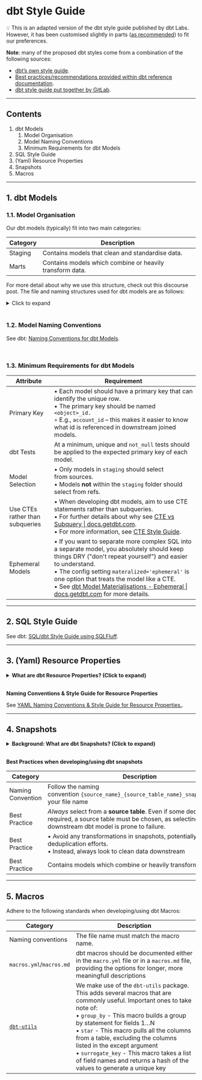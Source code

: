 # dbt Style Guide

:bulb: This is an adapted version of the dbt style guide published by dbt Labs. However, it has been customised slightly in parts ([as recommended](https://docs.getdbt.com/guides/legacy/best-practices#use-a-style-guide-and-for-your-project)) to fit our preferences.

**Note**: many of the proposed dbt styles come from a combination of the following sources:

* [dbt’s own style guide](https://github.com/dbt-labs/corp/blob/main/dbt_style_guide.md).
* [Best practices/recommendations provided within dbt reference documentation](https://docs.getdbt.com/reference/dbt_project.yml.).
* [dbt style guide put together by GitLab](https://about.gitlab.com/handbook/business-technology/data-team/platform/dbt-guide/#style-and-usage-guide).

---

## Contents

1. dbt Models
   1. Model Organisation
   2. Model Naming Conventions
   3. Minimum Requirements for dbt Models
2. SQL Style Guide
3. (Yaml) Resource Properties
4. Snapshots
5. Macros

---

## 1. dbt Models

### 1.1. Model Organisation

Our dbt models (typically) fit into two main categories:

| Category | Description                  |
| -------- | ---------------------------- |
| Staging  | Contains models that clean and standardise data. |
| Marts    | Contains models which combine or heavily transform data. |

For more detail about why we use this structure, check out this discourse post. The file and naming structures used for dbt models are as follows:

<details>

<summary>Click to expand</summary>

```bash
├── models
│   ├── marts
│   │   ├── _models.yml
│   │   └── dim_customer.sql
│   ├── staging
│   │   ├── {{ DBT_PROJECT_NAME }}
│   │   │   ├── {{ DBT_PROJECT_NAME }}__docs.md
│   │   │   ├── {{ DBT_PROJECT_NAME }}__models.yml
│   │   │   ├── {{ DBT_PROJECT_NAME }}__sources.yml
│   │   │   └── stg_{{ DATA_SRC }}__customer.sql
│   └── utilities
│       └── all_dates.sql
```

</details><br/>

### 1.2. Model Naming Conventions

See dbt: [Naming Conventions for dbt Models](dbt_style_guide_child_pages/naming_conventions_for_dbt_models.md).

<br/>

### 1.3. Minimum Requirements for dbt Models

| Attribute                       | Requirement                  |
| ------------------------------- | ---------------------------- |
| Primary Key                     | • Each model should have a primary key that can identify the unique row.<br/>• The primary key should be named `<object>_id.`<br/>◦ E.g., `account_id` – this makes it easier to know what id is referenced in downstream joined models. |
| dbt Tests                       | At a minimum, unique and `not_null` tests should be applied to the expected primary key of each model. |
| Model Selection                 | • Only models in `staging` should select from sources.<br/>• Models **not** within the `staging` folder should select from refs. |
| Use CTEs rather than subqueries | • When developing dbt models, aim to use CTE statements rather than subqueries.<br/>• For further details about why see [CTE vs Subquery \| docs.getdbt.com](https://docs.getdbt.com/terms/cte#cte-vs-subquery).<br/>• For more information, see [CTE Style Guide](https://github.com/paulf-999/styleguides_and_standards/blob/main/style_guides/cte_style_guide.md). |
| Ephemeral Models                | • If you want to separate more complex SQL into a separate model, you absolutely should keep things DRY ("don't repeat yourself") and easier to understand.<br/>• The config setting `materalized='ephemeral'` is one option that treats the model like a CTE.<br/>• See [dbt Model Materialisations - Ephemeral \| docs.getdbt.com](https://docs.getdbt.com/docs/build/materializations#ephemeral) for more details. |

---

## 2. SQL Style Guide

See dbt: [SQL/dbt Style Guide using SQLFluff](dbt_style_guide_child_pages/yaml_naming_conventions_for_resource_properties.md).

---

## 3. (Yaml) Resource Properties

<details>

**<summary>What are dbt Resource Properties? (Click to expand)</summary>**

Resources in your project (e.g., models, snapshots, seeds, tests etc.) can have several declared **properties.** As a rule of thumb, properties declare things *about* your project resources. For example, you can use resource **properties** to:

* Describe models, snapshots, seed files, and their columns.
* Assert "truths" about a model in the form of [tests](https://docs.getdbt.com/docs/building-a-dbt-project/tests), e.g. "this id column is unique".
* Define pointers to existing tables that contain raw data in the form of [sources](https://docs.getdbt.com/docs/building-a-dbt-project/using-sources), and assert the expected "freshness" of this raw data.

**Where can I define properties?**

In dbt, properties are declared in .yml files in the same directory as your resources. You can name these files `whatever_you_want.yml` and nest them arbitrarily deeply in subfolders within each directory. We recommend you define properties in dedicated paths alongside the resources they're describing.

</details><br/>

**Naming Conventions & Style Guide for Resource Properties**

See [YAML Naming Conventions & Style Guide for Resource Properties.](dbt_style_guide_child_pages/yaml_naming_conventions_for_resource_properties.md).

---

## 4. Snapshots

<details>

**<summary>Background: What are dbt Snapshots? (Click to expand)</summary>**

* Snapshots are a way to make point-in-time copies of source tables. dbt has [excellent documentation](https://docs.getdbt.com/docs/building-a-dbt-project/snapshots) on how snapshots work.
* Snapshot tables are created in dbt using the command dbt snapshot
* Snapshot definitions are stored in the [snapshots folder](https://gitlab.com/gitlab-data/analytics/tree/master/transform/snowflake-dbt/snapshots)
* The data source should organise snapshots to allow for easy discovery

The following is an example of how to create a snapshot table, following [dbt's recommended 'timestamp strategy](https://docs.getdbt.com/docs/building-a-dbt-project/snapshots#timestamp-strategy-recommended)':

```jinja
{% snapshot sfdc_opportunity_snapshots %}

    {{
        config(
          unique_key='id',
          strategy='timestamp',
          updated_at='<TS_field>',
        )
    }}

    SELECT *
    FROM {{ source('<db_object>') }}

{% endsnapshot %}
```

**Building Models on top of Snapshots**

Sometimes, there is a need to have a record per day rather than a record per changed record with timeframe constraints dbt_valid_from and dbt_valid_to. In this case, a technique called date spining can be used to create a model with daily snapshots.

In date spining, a snapshot model is joined to a date table based on `dbt_valid_from` and `dbt_valid_to`.

Another possibility to generate daily records is using the [dbt utility function date_spine](https://github.com/dbt-labs/dbt-utils/blob/main/macros/sql/date_spine.sql).

**Incremental Models on top of Snapshots**

Consider materialising the model incremental if you use date spining to generate daily records. This way, only new records will be added based on the snapshot_date condition.

</details><br/>

**Best Practices when developing/using dbt snapshots**

| Category | Description                  |
| -------- | ---------------------------- |
| Naming Convention | Follow the naming convention `{source_name}_{source_table_name}_snapshot.sql` for your file name |
| Best Practice     | *Always* select from a **source table**. Even if some deduplication is required, a source table must be chosen, as selecting from a downstream dbt model is prone to failure. |
| Best Practice     | • Avoid any transformations in snapshots, potentially aside from deduplication efforts.<br/>• Instead, always look to clean data downstream |
| Best Practice     | Contains models which combine or heavily transform data. |

---

## 5. Macros

Adhere to the following standards when developing/using dbt Macros:

| Category           | Description                  |
| ------------------ | ---------------------------- |
| Naming conventions | The file name must match the macro name. |
| `macros.yml`/`macros.md` | dbt macros should be documented either in the `macro.yml` file or in a `macros.md` file, providing the options for longer, more meaningfull descriptions |
| [`dbt-utils`](https://hub.getdbt.com/fishtown-analytics/dbt_utils/latest/) | We make use of the `dbt-utils` package. This adds several macros that are commonly useful. Important ones to take note of:<br/>• `group_by` - This macro builds a group by statement for fields 1…N<br/>• `star` - This macro pulls all the columns from a table, excluding the columns listed in the except argument<br/>• `surrogate_key` - This macro takes a list of field names and returns a hash of the values to generate a unique key |
